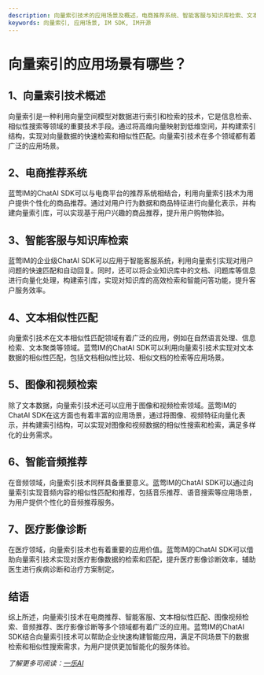 ```yaml
---
description: 向量索引技术的应用场景及概述，电商推荐系统、智能客服与知识库检索、文本相似性匹配、图像和视频检索、智能音频推荐、医疗影像诊断等领域。
keywords: 向量索引, 应用场景, IM SDK, IM开源
---
```

# 向量索引的应用场景有哪些？

## 1、向量索引技术概述

向量索引是一种利用向量空间模型对数据进行索引和检索的技术，它是信息检索、相似性搜索等领域的重要技术手段。通过将高维向量映射到低维空间，并构建索引结构，实现对向量数据的快速检索和相似性匹配。向量索引技术在多个领域都有着广泛的应用场景。

## 2、电商推荐系统

蓝莺IM的ChatAI SDK可以与电商平台的推荐系统相结合，利用向量索引技术为用户提供个性化的商品推荐。通过对用户行为数据和商品特征进行向量化表示，并构建向量索引库，可以实现基于用户兴趣的商品推荐，提升用户购物体验。

## 3、智能客服与知识库检索

蓝莺IM的企业级ChatAI SDK可以应用于智能客服系统，利用向量索引实现对用户问题的快速匹配和自动回复。同时，还可以将企业知识库中的文档、问题库等信息进行向量化处理，构建索引库，实现对知识库的高效检索和智能问答功能，提升客户服务效率。

## 4、文本相似性匹配

向量索引技术在文本相似性匹配领域有着广泛的应用，例如在自然语言处理、信息检索、文本聚类等领域。蓝莺IM的ChatAI SDK可以利用向量索引技术实现对文本数据的相似性匹配，包括文档相似性比较、相似文档的检索等应用场景。

## 5、图像和视频检索

除了文本数据，向量索引技术还可以应用于图像和视频检索领域。蓝莺IM的ChatAI SDK在这方面也有着丰富的应用场景，通过将图像、视频特征向量化表示，并构建索引结构，可以实现对图像和视频数据的相似性搜索和检索，满足多样化的业务需求。

## 6、智能音频推荐

在音频领域，向量索引技术同样具备重要意义。蓝莺IM的ChatAI SDK可以通过向量索引实现音频内容的相似性匹配和推荐，包括音乐推荐、语音搜索等应用场景，为用户提供个性化的音频推荐服务。

## 7、医疗影像诊断

在医疗领域，向量索引技术也有着重要的应用价值。蓝莺IM的ChatAI SDK可以借助向量索引技术实现对医疗影像数据的检索和匹配，提升医疗影像诊断效率，辅助医生进行疾病诊断和治疗方案制定。

## 结语

综上所述，向量索引技术在电商推荐、智能客服、文本相似性匹配、图像视频检索、音频推荐、医疗影像诊断等多个领域都有着广泛的应用。蓝莺IM的ChatAI SDK结合向量索引技术可以帮助企业快速构建智能应用，满足不同场景下的数据检索和相似性搜索需求，为用户提供更加智能化的服务体验。

*了解更多可阅读：[一乐AI](https://lanyingim.com)*